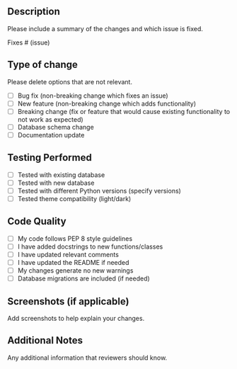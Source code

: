 ## Description
Please include a summary of the changes and which issue is fixed.

Fixes # (issue)

## Type of change
Please delete options that are not relevant.

- [ ] Bug fix (non-breaking change which fixes an issue)
- [ ] New feature (non-breaking change which adds functionality)
- [ ] Breaking change (fix or feature that would cause existing functionality to not work as expected)
- [ ] Database schema change
- [ ] Documentation update

## Testing Performed
- [ ] Tested with existing database
- [ ] Tested with new database
- [ ] Tested with different Python versions (specify versions)
- [ ] Tested theme compatibility (light/dark)

## Code Quality
- [ ] My code follows PEP 8 style guidelines
- [ ] I have added docstrings to new functions/classes
- [ ] I have updated relevant comments
- [ ] I have updated the README if needed
- [ ] My changes generate no new warnings
- [ ] Database migrations are included (if needed)

## Screenshots (if applicable)
Add screenshots to help explain your changes.

## Additional Notes
Any additional information that reviewers should know.

